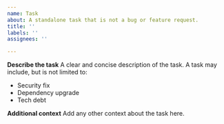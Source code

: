 ```yaml
---
name: Task
about: A standalone task that is not a bug or feature request.
title: ''
labels: ''
assignees: ''

---
```


**Describe the task**
A clear and concise description of the task. A task may include, but is not limited to:
- Security fix
- Dependency upgrade
- Tech debt

**Additional context**
Add any other context about the task here.